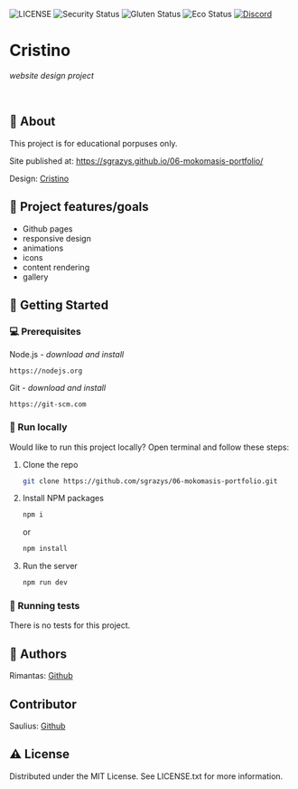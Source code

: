 ![LICENSE](https://img.shields.io/badge/license-MIT-blue.svg?style=flat-square)
![Security Status](https://img.shields.io/security-headers?label=Security&url=https%3A%2F%2Fgithub.com&style=flat-square)
![Gluten Status](https://img.shields.io/badge/Gluten-Free-green.svg)
![Eco Status](https://img.shields.io/badge/ECO-Friendly-green.svg)
[![Discord](https://discord.com/api/guilds/571393319201144843/widget.png)](https://discord.gg/dRwW4rw)

# Cristino

_website design project_

<br>

## 🌟 About

This project is for educational porpuses only.

Site published at: https://sgrazys.github.io/06-mokomasis-portfolio/

Design: [Cristino](https://shreethemes.in/cristino/layouts/index.html)

## 🎯 Project features/goals

-   Github pages
-   responsive design
-   animations
-   icons
-   content rendering
-   gallery

## 🧰 Getting Started

### 💻 Prerequisites

Node.js - _download and install_

```
https://nodejs.org
```

Git - _download and install_

```
https://git-scm.com
```

### 🏃 Run locally

Would like to run this project locally? Open terminal and follow these steps:

1. Clone the repo
    ```sh
    git clone https://github.com/sgrazys/06-mokomasis-portfolio.git
    ```
2. Install NPM packages
    ```sh
    npm i
    ```
    or
    ```sh
    npm install
    ```
3. Run the server
    ```sh
    npm run dev
    ```

### 🧪 Running tests

There is no tests for this project.

## 🎅 Authors

Rimantas: [Github](https://github.com/belauzas)

## Contributor

Saulius: [Github](https://github.com/sgrazys)

## ⚠️ License

Distributed under the MIT License. See LICENSE.txt for more information.
